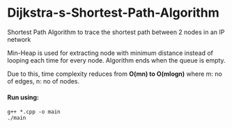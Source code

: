 # Dijkstra-s-Shortest-Path-Algorithm
Shortest Path Algorithm to trace the shortest path between 2 nodes in an IP network

Min-Heap is used for extracting node with minimum distance instead of looping each time for every node. Algorithm ends when the queue is empty. 

Due to this, time complexity reduces from **O(mn) to O(mlogn)** where m: no of edges, n: no of nodes.

#### Run using:
```
g++ *.cpp -o main
./main
```
